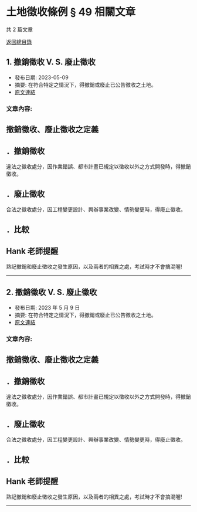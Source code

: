 # 土地徵收條例 § 49 相關文章

共 2 篇文章

[返回總目錄](00_總目錄.md)

## 1. 撤銷徵收 V. S. 廢止徵收

- 發布日期: 2023-05-09
- 摘要: 在符合特定之情況下，得撤銷或廢止已公告徵收之土地。
- [原文連結](https://www.jasper-realestate.com/%e6%92%a4%e9%8a%b7%e5%be%b5%e6%94%b6_vs_%e5%bb%a2%e6%ad%a2%e5%be%b5%e6%94%b6/)

### 文章內容:

## 撤銷徵收、廢止徵收之定義

## ．撤銷徵收

違法之徵收處分，因作業錯誤、都市計畫已規定以徵收以外之方式開發時，得撤銷徵收。

## ．廢止徵收

合法之徵收處分，因工程變更設計、興辦事業改變、情勢變更時，得廢止徵收。

## ．比較

## Hank 老師提醒

熟記撤銷和廢止徵收之發生原因，以及兩者的相異之處，考試時才不會搞混喔!

---

## 2. 撤銷徵收 V. S. 廢止徵收

- 發布日期: 2023 年 5 月 9 日
- 摘要: 在符合特定之情況下，得撤銷或廢止已公告徵收之土地。
- [原文連結](https://www.jasper-realestate.com/%e6%92%a4%e9%8a%b7%e5%be%b5%e6%94%b6_vs_%e5%bb%a2%e6%ad%a2%e5%be%b5%e6%94%b6/)

### 文章內容:

## 撤銷徵收、廢止徵收之定義

## ．撤銷徵收

違法之徵收處分，因作業錯誤、都市計畫已規定以徵收以外之方式開發時，得撤銷徵收。

## ．廢止徵收

合法之徵收處分，因工程變更設計、興辦事業改變、情勢變更時，得廢止徵收。

## ．比較

## Hank 老師提醒

熟記撤銷和廢止徵收之發生原因，以及兩者的相異之處，考試時才不會搞混喔!

---

